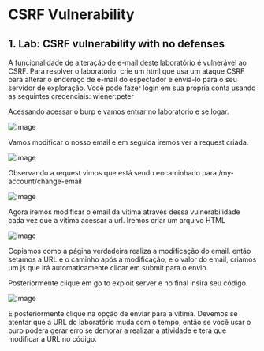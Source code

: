 # CSRF Vulnerability


 ## 1. Lab: CSRF vulnerability with no defenses
 
 A funcionalidade de alteração de e-mail deste laboratório é vulnerável ao CSRF. Para resolver o laboratório, crie um html que usa um ataque CSRF para alterar o endereço de e-mail do espectador e enviá-lo para o seu servidor de exploração. Você pode fazer login em sua própria conta usando as seguintes credenciais: wiener:peter
 
 Acessando acessar o burp e vamos entrar no laboratorio e se logar.
 
 ![image](https://user-images.githubusercontent.com/95362045/168164295-3c0ed8b6-a486-47c3-9652-9a80816ce651.png)
 
 Vamos modificar o nosso email e em seguida iremos ver a request criada.

![image](https://user-images.githubusercontent.com/95362045/168164357-59f2ae79-4d4c-45d3-85bc-86d54df28daf.png)

Observando a request vimos que está sendo encaminhado para /my-account/change-email 

![image](https://user-images.githubusercontent.com/95362045/168164621-6724bee2-a35f-494e-99c0-cd5f8e90c93d.png)

Agora iremos modificar o email da vítima através dessa vulnerabilidade cada vez que a vítima acessar a url. Iremos criar um arquivo HTML 

![image](https://user-images.githubusercontent.com/95362045/168165524-15f87998-887e-430f-bf8b-c145bcc6dc51.png)

Copiamos como a página verdadeira realiza a modificação do email. então setamos a URL e o caminho após a modificação, e o valor do email, criamos um js que irá automaticamente clicar em submit para o envio.

Posteriormente clique em go to exploit server e no final insira seu código.

![image](https://user-images.githubusercontent.com/95362045/168166646-bf5ad789-6261-4360-be0a-88ad8745934b.png)

E posteriormente clique na opção de enviar para a vítima. Devemos se atentar que a URL do laboratório muda com o tempo, então se você usar o burp podera gerar erro se demorar a realizar a atividade e terá que modificar a URL no código.


